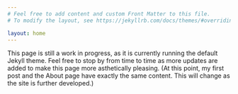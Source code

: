 ```yaml
---
# Feel free to add content and custom Front Matter to this file.
# To modify the layout, see https://jekyllrb.com/docs/themes/#overriding-theme-defaults

layout: home
---
```


This page is still a work in progress, as it is currently running the default
Jekyll theme. Feel free to stop by from time to time as more updates are added
to make this page more asthetically pleasing. (At this point, my first post and
the About page have exactly the same content. This will change as the site is
further developed.)
